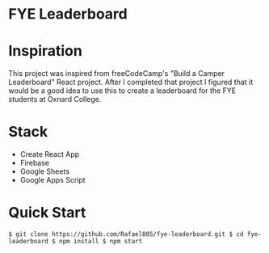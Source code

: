 # FYE Leaderboard

# Inspiration

This project was inspired from freeCodeCamp's "Build a Camper Leaderboard" React project. After I completed that project I figured that it would be a good idea to use this to create a leaderboard for the FYE students at Oxnard College.

# Stack
+ Create React App
+ Firebase
+ Google Sheets
+ Google Apps Script

# Quick Start
`
$ git clone https://github.com/Rafael805/fye-leaderboard.git
$ cd fye-leaderboard
$ npm install
$ npm start
`
